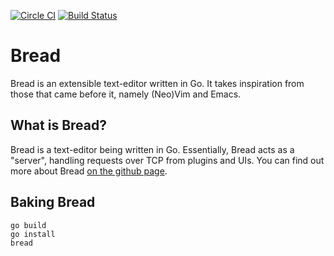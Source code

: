 [![Circle CI](https://circleci.com/gh/bread-editor/bread.svg?style=svg)](https://circleci.com/gh/bread-editor/bread) [![Build Status](https://travis-ci.org/bread-editor/bread.svg?branch=master)](https://travis-ci.org/bread-editor/bread)

Bread
======
Bread is an extensible text-editor written in Go. It takes inspiration from those that came before it, namely (Neo)Vim and Emacs.

What is Bread?
--------------
Bread is a text-editor being written in Go. Essentially, Bread acts as a "server", handling requests over TCP from plugins and UIs. You can find out more about Bread [on the github page](https://bread-editor.github.io).

Baking Bread
------------
```
go build
go install
bread
```
